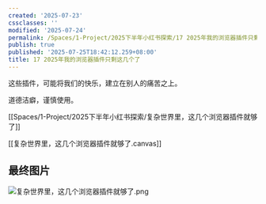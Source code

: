 ```yaml
---
created: '2025-07-23'
cssclasses: ''
modified: '2025-07-24'
permalink: /Spaces/1-Project/2025下半年小红书探索/17 2025年我的浏览器插件只剩这几个了.md
publish: true
published: '2025-07-25T18:42:12.259+08:00'
title: 17 2025年我的浏览器插件只剩这几个了
---
```

这些插件，可能将我们的快乐，建立在别人的痛苦之上。

道德洁癖，谨慎使用。

[[Spaces/1-Project/2025下半年小红书探索/复杂世界里，这几个浏览器插件就够了]]

[[复杂世界里，这几个浏览器插件就够了.canvas]]


## 最终图片

![复杂世界里，这几个浏览器插件就够了.png](https://pub-pic.oldwinter.top/2025/07/df274d1459aeab4703bf51a30c4807c8.png)



